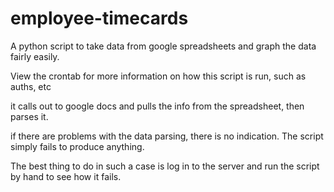 employee-timecards
==================

A python script to take data from google spreadsheets and graph the data fairly easily.


View the crontab for more information on how this script is run, such as auths, etc

it calls out to google docs and pulls the info from the spreadsheet, then parses it.

if there are problems with the data parsing, there is no indication. The script simply fails to produce anything. 

The best thing to do in such a case is log in to the server and run the script by hand to see how it fails.
